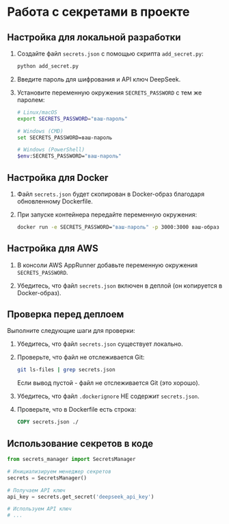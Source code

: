 # Работа с секретами в проекте

## Настройка для локальной разработки

1. Создайте файл `secrets.json` с помощью скрипта `add_secret.py`:
   ```bash
   python add_secret.py
   ```

2. Введите пароль для шифрования и API ключ DeepSeek.

3. Установите переменную окружения `SECRETS_PASSWORD` с тем же паролем:
   ```bash
   # Linux/macOS
   export SECRETS_PASSWORD="ваш-пароль"
   
   # Windows (CMD)
   set SECRETS_PASSWORD=ваш-пароль
   
   # Windows (PowerShell)
   $env:SECRETS_PASSWORD="ваш-пароль"
   ```

## Настройка для Docker

1. Файл `secrets.json` будет скопирован в Docker-образ благодаря обновленному Dockerfile.

2. При запуске контейнера передайте переменную окружения:
   ```bash
   docker run -e SECRETS_PASSWORD="ваш-пароль" -p 3000:3000 ваш-образ
   ```

## Настройка для AWS

1. В консоли AWS AppRunner добавьте переменную окружения `SECRETS_PASSWORD`.

2. Убедитесь, что файл `secrets.json` включен в деплой (он копируется в Docker-образ).

## Проверка перед деплоем

Выполните следующие шаги для проверки:

1. Убедитесь, что файл `secrets.json` существует локально.

2. Проверьте, что файл не отслеживается Git:
   ```bash
   git ls-files | grep secrets.json
   ```
   Если вывод пустой - файл не отслеживается Git (это хорошо).

3. Убедитесь, что файл `.dockerignore` НЕ содержит `secrets.json`.

4. Проверьте, что в Dockerfile есть строка:
   ```dockerfile
   COPY secrets.json ./
   ```

## Использование секретов в коде

```python
from secrets_manager import SecretsManager

# Инициализируем менеджер секретов
secrets = SecretsManager()

# Получаем API ключ
api_key = secrets.get_secret('deepseek_api_key')

# Используем API ключ
# ...
```